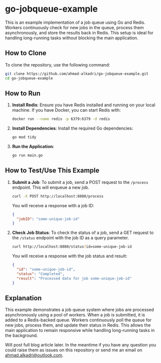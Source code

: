 
# go-jobqueue-example

This is an example implementation of a job queue using Go and Redis. Workers continuously check for new jobs in the queue, process them asynchronously, and store the results back in Redis. This setup is ideal for handling long-running tasks without blocking the main application.

## How to Clone

To clone the repository, use the following command:

```bash
git clone https://github.com/ahmad-alkadri/go-jobqueue-example.git
cd go-jobqueue-example
```

## How to Run

1. **Install Redis**: Ensure you have Redis installed and running on your local machine. If you have Docker, you can start Redis with:

   ```bash
   docker run --name redis -p 6379:6379 -d redis
   ```

2. **Install Dependencies**: Install the required Go dependencies:

   ```bash
   go mod tidy
   ```

3. **Run the Application**:

   ```bash
   go run main.go
   ```

## How to Test/Use This Example

1. **Submit a Job**: To submit a job, send a POST request to the `/process` endpoint. This will enqueue a new job.

   ```bash
   curl -X POST http://localhost:8080/process
   ```

   You will receive a response with a job ID:

   ```json
   {
     "jobID": "some-unique-job-id"
   }
   ```

2. **Check Job Status**: To check the status of a job, send a GET request to the `/status` endpoint with the job ID as a query parameter.

   ```bash
   curl http://localhost:8080/status?id=some-unique-job-id
   ```

   You will receive a response with the job status and result:

   ```json
   {
     "id": "some-unique-job-id",
     "status": "Completed",
     "result": "Processed data for job some-unique-job-id"
   }
   ```

## Explanation

This example demonstrates a job queue system where jobs are processed asynchronously using a pool of workers. When a job is submitted, it is added to a Redis-backed queue. Workers continuously poll the queue for new jobs, process them, and update their status in Redis. This allows the main application to remain responsive while handling long-running tasks in the background.

Will post full blog article later. In the meantime if you have any question you could raise them as issues on this repository or send me an email on [ahmad.alkadri@outlook.com](mailto:ahmad.alkadri@outlook.com).
